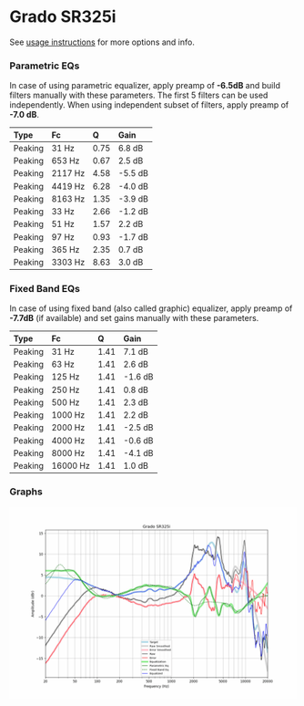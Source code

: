 # Grado SR325i
See [usage instructions](https://github.com/jaakkopasanen/AutoEq#usage) for more options and info.

### Parametric EQs
In case of using parametric equalizer, apply preamp of **-6.5dB** and build filters manually
with these parameters. The first 5 filters can be used independently.
When using independent subset of filters, apply preamp of **-7.0 dB**.

| Type    | Fc      |    Q | Gain    |
|:--------|:--------|:-----|:--------|
| Peaking | 31 Hz   | 0.75 | 6.8 dB  |
| Peaking | 653 Hz  | 0.67 | 2.5 dB  |
| Peaking | 2117 Hz | 4.58 | -5.5 dB |
| Peaking | 4419 Hz | 6.28 | -4.0 dB |
| Peaking | 8163 Hz | 1.35 | -3.9 dB |
| Peaking | 33 Hz   | 2.66 | -1.2 dB |
| Peaking | 51 Hz   | 1.57 | 2.2 dB  |
| Peaking | 97 Hz   | 0.93 | -1.7 dB |
| Peaking | 365 Hz  | 2.35 | 0.7 dB  |
| Peaking | 3303 Hz | 8.63 | 3.0 dB  |

### Fixed Band EQs
In case of using fixed band (also called graphic) equalizer, apply preamp of **-7.7dB**
(if available) and set gains manually with these parameters.

| Type    | Fc       |    Q | Gain    |
|:--------|:---------|:-----|:--------|
| Peaking | 31 Hz    | 1.41 | 7.1 dB  |
| Peaking | 63 Hz    | 1.41 | 2.6 dB  |
| Peaking | 125 Hz   | 1.41 | -1.6 dB |
| Peaking | 250 Hz   | 1.41 | 0.8 dB  |
| Peaking | 500 Hz   | 1.41 | 2.3 dB  |
| Peaking | 1000 Hz  | 1.41 | 2.2 dB  |
| Peaking | 2000 Hz  | 1.41 | -2.5 dB |
| Peaking | 4000 Hz  | 1.41 | -0.6 dB |
| Peaking | 8000 Hz  | 1.41 | -4.1 dB |
| Peaking | 16000 Hz | 1.41 | 1.0 dB  |

### Graphs
![](./Grado%20SR325i.png)